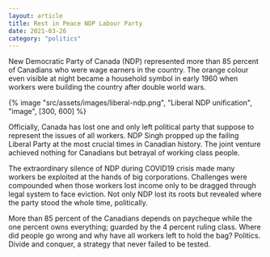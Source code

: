 ```yaml
---
layout: article
title: Rest in Peace NDP Labour Party
date: 2021-03-26
category: "politics"
---
```


New Democratic Party of Canada (NDP) represented more than 85 percent of Canadians who were wage earners in the country. The orange colour even visible at night became a household symbol in early 1960 when workers were building the country after double world wars.

<!-- excerpt -->

{% image "src/assets/images/liberal-ndp.png", "Liberal NDP unification", "image", [300, 600] %}

Officially, Canada has lost one and only left political party that suppose to represent the issues of all workers. NDP Singh propped up the failing Liberal Party at the most crucial times in Canadian history. The joint venture achieved nothing for Canadians but betrayal of working class people.

The extraordinary silence of NDP during COVID19 crisis made many workers be exploited at the hands of big corporations. Challenges were compounded when those workers lost income only to be dragged through legal system to face eviction. Not only NDP lost its roots but revealed where the party stood the whole time, politically.

More than 85 percent of the Canadians depends on paycheque while the one percent owns everything; guarded by the 4 percent ruling class. Where did people go wrong and why have all workers left to hold the bag? Politics. Divide and conquer, a strategy that never failed to be tested.
